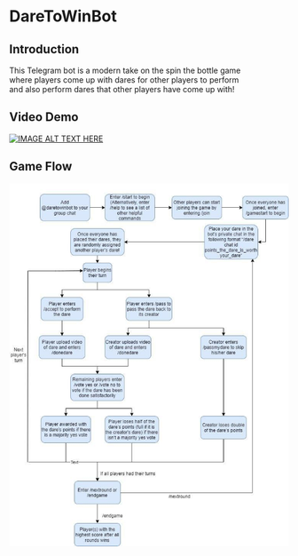 # DareToWinBot

## Introduction
This Telegram bot is a modern take on the spin the bottle game<br>
where players come up with dares for other players to perform<br>
and also perform dares that other players have come up with!

## Video Demo
<a href="http://www.youtube.com/watch?feature=player_embedded&v=mr-PCr-bi8Q
" target="_blank"><img src="http://img.youtube.com/vi/mr-PCr-bi8Q/0.jpg" 
alt="IMAGE ALT TEXT HERE" width="480" height="360" border="0" /></a>

## Game Flow
![alt text](https://github.com/VisnuRavi/DareToWinSubmit/blob/master/daretowinbot_gameflow.jpg)
